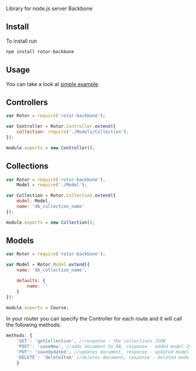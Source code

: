 Library for node.js server Backbone
## Install
To install run
```sh
npm install rotor-backbone 
```

## Usage
You can take a look at <a href="https://github.com/AnnaGranovsky/backbonejs-client-server">simple example</a>.

## Controllers
```js
var Rotor = require('rotor-backbone');

var Controller = Rotor.Controller.extend({
	collection: require('./Models/Collection'),
});

module.exports = new Controller();
```

## Collections
```js
var Rotor = require('rotor-backbone'),
	Model = require('./Model');

var Collection = Rotor.Collection.extend({
	model: Model,
    name: 'db_collection_name'
});

module.exports = new Collection();
```
## Models
```js
var Rotor = require('rotor-backbone');

var Model = Rotor.Model.extend({
    name: 'db_collection_name',

    defaults: {
		name: ''
	}
});

module.exports = Course;
```

In your router you can specify the Controller for each route and it will call the following methods:
```js
methods: {
    'GET': 'getCollection', //response - the collections JSON
    'POST': 'saveNew', //adds document to DB, response - added model JSON
    'PUT': 'saveUpdated', //updates document, response - updated model JSON
    'DELETE': 'deleteItem' //deletes document, response - deleted model JSON
    }
```

